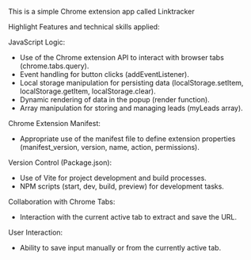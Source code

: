 
This is a simple Chrome extension app called Linktracker

Highlight Features and technical skills applied: 


JavaScript Logic:
- Use of the Chrome extension API to interact with browser tabs (chrome.tabs.query).
- Event handling for button clicks (addEventListener).
- Local storage manipulation for persisting data (localStorage.setItem, localStorage.getItem, localStorage.clear).
- Dynamic rendering of data in the popup (render function).
- Array manipulation for storing and managing leads (myLeads array).

Chrome Extension Manifest:
- Appropriate use of the manifest file to define extension properties (manifest_version, version, name, action, permissions).

Version Control (Package.json):
- Use of Vite for project development and build processes.
- NPM scripts (start, dev, build, preview) for development tasks.

Collaboration with Chrome Tabs:
- Interaction with the current active tab to extract and save the URL.

User Interaction:
- Ability to save input manually or from the currently active tab.



